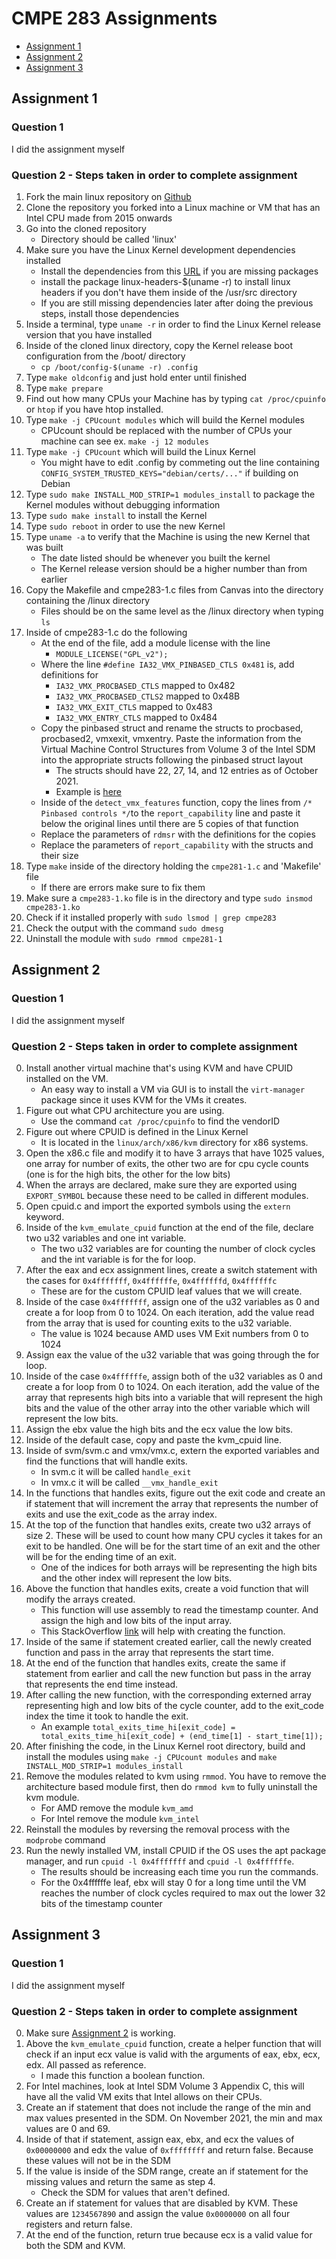 # CMPE 283 Assignments
 * [Assignment 1](#assignment-1)
 * [Assignment 2](#assignment-2)
 * [Assignment 3](#assignment-3)

## Assignment 1

### Question 1
I did the assignment myself

### Question 2 - Steps taken in order to complete assignment
1. Fork the main linux repository on [Github](https://github.com/torvalds/linux)
2. Clone the repository you forked into a Linux machine or VM that has an Intel CPU made from 2015 onwards
3. Go into the cloned repository
    - Directory should be called 'linux'
4. Make sure you have the Linux Kernel development dependencies installed
    - Install the dependencies from this [URL](https://www.kernel.org/doc/html/latest/process/changes.html#current-minimal-requirements) if you are missing packages
    - install the package linux-headers-$(uname -r) to install linux headers if you don't have them inside of the /usr/src directory
    - If you are still missing dependencies later after doing the previous steps, install those dependencies
5. Inside a terminal, type `uname -r` in order to find the Linux Kernel release version that you have installed
6. Inside of the cloned linux directory, copy the Kernel release boot configuration from the /boot/ directory
    - `cp /boot/config-$(uname -r) .config`
7. Type `make oldconfig` and just hold enter until finished
8. Type `make prepare`
9. Find out how many CPUs your Machine has by typing `cat /proc/cpuinfo` or `htop` if you have htop installed.
10. Type `make -j CPUcount modules` which will build the Kernel modules
    - CPUcount should be replaced with the number of CPUs your machine can see ex. `make -j 12 modules`
11. Type `make -j CPUcount` which will build the Linux Kernel
    - You might have to edit .config by commeting out the line containing `CONFIG_SYSTEM_TRUSTED_KEYS="debian/certs/..."` if building on Debian
12. Type `sudo make INSTALL_MOD_STRIP=1 modules_install` to package the Kernel modules without debugging information
13. Type `sudo make install` to install the Kernel
14. Type `sudo reboot` in order to use the new Kernel
15. Type `uname -a` to verify that the Machine is using the new Kernel that was built
    - The date listed should be whenever you built the kernel
    - The Kernel release version should be a higher number than from earlier
16. Copy the Makefile and cmpe283-1.c files from Canvas into the directory containing the /linux directory
    - Files should be on the same level as the /linux directory when typing `ls`
17. Inside of cmpe283-1.c do the following
    - At the end of the file, add a module license with the line
      - `MODULE_LICENSE("GPL_v2");`
    - Where the line `#define IA32_VMX_PINBASED_CTLS 0x481` is, add definitions for
      - `IA32_VMX_PROCBASED_CTLS` mapped to 0x482
      - `IA32_VMX_PROCBASED_CTLS2` mapped to 0x48B
      - `IA32_VMX_EXIT_CTLS` mapped to 0x483
      - `IA32_VMX_ENTRY_CTLS` mapped to 0x484
    - Copy the pinbased struct and rename the structs to procbased, procbased2, vmxexit, vmxentry. Paste the information from the Virtual Machine Control Structures from Volume 3 of the Intel SDM into the appropriate structs following the pinbased struct layout
      - The structs should have 22, 27, 14, and 12 entries as of October 2021.
      - Example is [here](https://github.com/pbustos97/linux/blob/master/cmpe283/cmpe283-1.c)
    - Inside of the `detect_vmx_features` function, copy the lines from `/* Pinbased controls */`to the `report_capability` line and paste it below the original lines until there are 5 copies of that function
    - Replace the parameters of `rdmsr` with the definitions for the copies
    - Replace the parameters of `report_capability` with the structs and their size
18. Type `make` inside of the directory holding the `cmpe281-1.c` and 'Makefile' file
    - If there are errors make sure to fix them
19. Make sure a `cmpe283-1.ko` file is in the directory and type `sudo insmod cmpe283-1.ko`
20. Check if it installed properly with `sudo lsmod | grep cmpe283`
21. Check the output with the command `sudo dmesg`
22. Uninstall the module with `sudo rmmod cmpe281-1`

## Assignment 2

### Question 1
I did the assignment myself

### Question 2 - Steps taken in order to complete assignment
0. Install another virtual machine that's using KVM and have CPUID installed on the VM.
    - An easy way to install a VM via GUI is to install the `virt-manager` package since it uses KVM for the VMs it creates.
1. Figure out what CPU architecture you are using.
    - Use the command `cat /proc/cpuinfo` to find the vendorID
2. Figure out where CPUID is defined in the Linux Kernel
    - It is located in the `linux/arch/x86/kvm` directory for x86 systems.
3. Open the x86.c file and modify it to have 3 arrays that have 1025 values, one array for number of exits, the other two are for cpu cycle counts (one is for the high bits, the other for the low bits)
4. When the arrays are declared, make sure they are exported using `EXPORT_SYMBOL` because these need to be called in different modules.
5. Open cpuid.c and import the exported symbols using the `extern` keyword.
6. Inside of the `kvm_emulate_cpuid` function at the end of the file, declare two u32 variables and one int variable.
    - The two u32 variables are for counting the number of clock cycles and the int variable is for the for loop.
7. After the eax and ecx assignment lines, create a switch statement with the cases for `0x4fffffff`, `0x4ffffffe`, `0x4ffffffd`, `0x4ffffffc`
    - These are for the custom CPUID leaf values that we will create.
8. Inside of the case `0x4fffffff`, assign one of the u32 variables as 0 and create a for loop from 0 to 1024. On each iteration, add the value read from the array that is used for counting exits to the u32 variable.
    - The value is 1024 because AMD uses VM Exit numbers from 0 to 1024
9. Assign eax the value of the u32 variable that was going through the for loop.
10. Inside of the case `0x4ffffffe`, assign both of the u32 variables as 0 and create a for loop from 0 to 1024. On each iteration, add the value of the array that represents high bits into a variable that will represent the high bits and the value of the other array into the other variable which will represent the low bits.
11. Assign the ebx value the high bits and the ecx value the low bits.
12. Inside of the default case, copy and paste the kvm_cpuid line.
13. Inside of svm/svm.c and vmx/vmx.c, extern the exported variables and find the functions that will handle exits.
    - In svm.c it will be called `handle_exit`
    - In vmx.c it will be called `__vmx_handle_exit`
14. In the functions that handles exits, figure out the exit code and create an if statement that will increment the array that represents the number of exits and use the exit_code as the array index.
15. At the top of the function that handles exits, create two u32 arrays of size 2. These will be used to count how many CPU cycles it takes for an exit to be handled. One will be for the start time of an exit and the other will be for the ending time of an exit.
    - One of the indices for both arrays will be representing the high bits and the other index will represent the low bits.
16. Above the function that handles exits, create a void function that will modify the arrays created. 
    - This function will use assembly to read the timestamp counter. And assign the high and low bits of the input array.
    - This StackOverflow [link](https://stackoverflow.com/questions/17401914/why-should-i-use-rdtsc-differently-on-x86-and-x86-x64) will help with creating the function.
17. Inside of the same if statement created earlier, call the newly created function and pass in the array that represents the start time.
18. At the end of the function that handles exits, create the same if statement from earlier and call the new function but pass in the array that represents the end time instead.
19. After calling the new function, with the corresponding externed array representing high and low bits of the cycle counter, add to the exit_code index the time it took to handle the exit.
    - An example `total_exits_time_hi[exit_code] = total_exits_time_hi[exit_code] + (end_time[1] - start_time[1]);`
20. After finishing the code, in the Linux Kernel root directory, build and install the modules using `make -j CPUcount modules` and `make INSTALL_MOD_STRIP=1 modules_install`
21. Remove the modules related to kvm using `rmmod`. You have to remove the architecture based module first, then do `rmmod kvm` to fully uninstall the kvm module.
    - For AMD remove the module `kvm_amd`
    - For Intel remove the module `kvm_intel`
22. Reinstall the modules by reversing the removal process with the `modprobe` command
23. Run the newly installed VM, install CPUID if the OS uses the apt package manager, and run `cpuid -l 0x4fffffff` and `cpuid -l 0x4ffffffe`.
    - The results should be increasing each time you run the commands.
    - For the 0x4ffffffe leaf, ebx will stay 0 for a long time until the VM reaches the number of clock cycles required to max out the lower 32 bits of the timestamp counter

## Assignment 3

### Question 1
I did the assignment myself

### Question 2 - Steps taken in order to complete assignment
0. Make sure [Assignment 2](#assignment-2) is working.
1. Above the `kvm_emulate_cpuid` function, create a helper function that will check if an input ecx value is valid with the arguments of eax, ebx, ecx, edx. All passed as reference.
    - I made this function a boolean function.
2. For Intel machines, look at Intel SDM Volume 3 Appendix C, this will have all the valid VM exits that Intel allows on their CPUs.
3. Create an if statement that does not include the range of the min and max values presented in the SDM. On November 2021, the min and max values are 0 and 69.
4. Inside of that if statement, assign eax, ebx, and ecx the values of `0x00000000` and edx the value of `0xffffffff` and return false. Because these values will not be in the SDM
5. If the value is inside of the SDM range, create an if statement for the missing values and return the same as step 4.
    - Check the SDM for values that aren't defined.
6. Create an if statement for values that are disabled by KVM. These values are `1234567890` and assign the value `0x0000000` on all four registers and return false.
7. At the end of the function, return true because ecx is a valid value for both the SDM and KVM.
